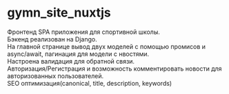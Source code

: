 # gymn_site_nuxtjs
Фронтенд SPA приложения для спортивной школы.<br>
Бэкенд реализован на Django.<br>
На главной странице вывод двух моделей с помощью промисов и async/await, пагинация для модели с нвостями.<br>
Настроена валидация для обратной связи.<br>
Авторизация/Регистрация и возможность комментировать новости для авторизованных пользователей.<br>
SEO оптимизация(canonical, title, description, keywords)<br>
